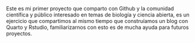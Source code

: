 Este es mi primer proyecto  que comparto con Github y la comunidad científica y público interesado en temas de biología y ciencia abierta, es un ejercicio que compartimos al mismo tiempo que construíamos un blog con Quarto y Rstudio, familiarizarnos con esto es de mucha ayuda para futuros proyectos.

